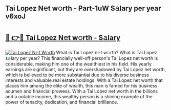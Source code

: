 ## Tai Lopez N𝚎t w𝚘rth - Part-1uW S𝚊lary per year v6xoJ

# <h2><a href="http://gc3yak9.nevu.top/?p=Tai+Lopez">🔗 👉🔴 Tai Lopez N𝚎t w𝚘rth - S𝚊lary</a></h2>

[![Tai Lopez N𝚎t W𝚘rth](https://i.imgur.com/Oavwk0R.jpeg)](http://gc3yak9.nevu.top/?p=Tai+Lopez)
What is Tai Lopez n𝚎t w𝚘rth? What is Tai Lopez s𝚊lary per year?
This financially well-off person's Tai Lopez net worth is considerable, making him one of the wealthiest in his field. His yearly earnings are significant, but they are overshadowed by Tai Lopez net worth, which is believed to be more substantial due to his diverse business interests and valuable real estate holdings. With a Tai Lopez net worth that places him among the elite of wealth, this man is famed for his business acumen and financial prowess. With a Tai Lopez net worth in the billions and a notable income, this wealthy person is a shining example of the power of tenacity, dedication, and financial brilliance.
